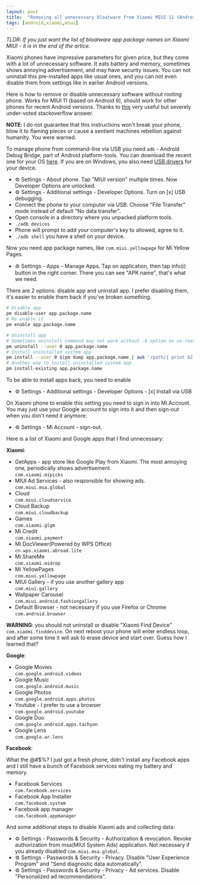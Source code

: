 ```yaml
---
layout: post
title:  "Removing all unnecessary bloatware from Xiaomi MIUI 11 (Android 9) without root"
tags: [android,xiaomi,miui]
---
```


*TLDR: If you just want the list of bloatware app package names on Xiaomi MIUI - it is in the end of the artice.*

Xiaomi phones have impressive parameters for given price, but they come with a lot of unnecessary software. It eats battery and memory, sometimes shows annoying advertisement, and may have security issues. You can not uninstall this pre-installed apps like usual ones, and you can not even disable them from settings like in earlier Android versions.

Here is how to remove or disable unnecessary software without rooting phone. Works for MIUI 11 (based on Android 9), should work for other phones for recent Android versions. Thanks to [this](https://stackoverflow.com/a/56968886/890863) very useful but severely under-voted stackoverflow answer.

**NOTE**: I do not guarantee that this instructions won't break your phone, blow it to flaming pieces or cause a sentient machines rebellion against humanity. You were warned.

To manage phone from command-line via USB you need `adb` - Android Debug Bridge, part of Android platform-tools. You can download the recent one for your OS [here](https://developer.android.com/studio/releases/platform-tools). If you are on Windows, you also need [USB drivers](https://developer.android.com/studio/run/oem-usb.html) for your device.

* ⚙️ Settings - About phone. Tap "MIUI version" multiple times. Now Developer Options are unlocked.
* ⚙️ Settings - Additional settings - Developer Options. Turn on [x] USB debugging.
* Connect the phone to your computer via USB. Choose "File Transfer" mode instead of default "No data transfer".
* Open console in a directory where you unpacked platform tools.
* `./adb devices`
* Phone will prompt to add your computer's key to allowed, agree to it.
* `./adb shell`   you have a shell on your device.

Now you need app package names, like `com.miui.yellowpage` for Mi Yellow Pages. 

* ⚙️ Settings - Apps - Manage Apps. Tap on application, then tap info(ℹ️) button in the right corner. There you can see "APK name", that's what we need.

There are 2 options: disable app and uninstall app. I prefer disabling them, it's easier to enable them back if you've broken something.

```bash
# Disable app
pm disable-user app.package.name
# Re-enable it
pm enable app.package.name

# Uninstall app
# Sometimes uninstall command may not work without -k option on un-rooted devices
pm uninstall --user 0 app.package.name
# Install uninstalled system app
pm install --user 0 $(pm dump app.package.name | awk '/path/{ print $2 }')
# Another way to install uninstalled system app
pm install-existing app.package.name
```
To be able to install apps back, you need to enable

* ⚙️ Settings - Additional settings - Developer Options - [x] Install via USB

On Xiaomi phone to enable this setting you need to sign in into Mi Account. You may just use your Google account to sign into it and then sign-out when you don't need it anymore:

* ⚙️ Settings - Mi Account - sign-out.

Here is a list of Xiaomi and Google apps that I find unnecessary:

**Xiaomi**:

* GetApps - app store like Google Play from Xiaomi. The most annoying one, periodically shows advertisement.  
`com.xiaomi.mipicks`
* MIUI Ad Services - also responsible for showing ads.  
`com.miui.msa.global`
* Cloud  
`com.miui.cloudservice`
* Cloud Backup  
`com.miui.cloudbackup`
* Games  
`com.xiaomi.glgm`
* Mi Credit  
`com.xiaomi.payment`
* Mi DocViewer(Powered by WPS Office)  
`cn.wps.xiaomi.abroad.lite`
* Mi ShareMe  
`com.xiaomi.midrop`
* Mi YellowPages  
`com.miui.yellowpage`
* MIUI Gallery - if you use another gallery app  
`com.miui.gallery`
* Wallpaper Carousel  
`com.miui.android.fashiongallery`
* Default Browser - not necessary if you use Firefox or Chrome  
`com.android.browser`

**WARNING**: you should not uninstall or disable "Xiaomi Find Device" `com.xiaomi.finddevice`. On next reboot your phone will enter endless loop, and after some time it will ask to erase device and start over. Guess how I learned that?

**Google**:

* Google Movies  
`com.google.android.videos`
* Google Music  
`com.google.android.music`
* Google Photos  
`com.google.android.apps.photos`
* Youtube - I prefer to use a browser  
`com.google.android.youtube`
* Google Duo  
`com.google.android.apps.tachyon`
* Google Lens  
`com.google.ar.lens`

**Facebook**:

What the @#$%? I just got a fresh phone, didn't install any Facebook apps and I still have a bunch of Facebook services eating my battery and memory.

* Facebook Services  
`com.facebook.services`
* Facebook App Installer  
`com.facebook.system`
* Facebook app manager  
`com.facebook.appmanager`

And some additional steps to disable Xiaomi ads and collecting data:

* ⚙️ Settings - Passwords & Security - Authorization & revocation. Revoke authorization from msa(MIUI System Ads) application. Not necessary if you already disabled `com.miui.msa.global`.
* ⚙️ Settings - Passwords & Security - Privacy. Disable "User Experience Program" and "Send diagnostic data automatically".
* ⚙️ Settings - Passwords & Security - Privacy - Ad services. Disable "Personalized ad recommendations".
